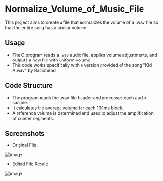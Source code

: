 # Normalize_Volume_of_Music_File
This project aims to create a file that normalizes the volume of a .wav file so that the entire song has a similar volume

## Usage
- The C program reads a `.wav` audio file, applies volume adjustments, and outputs a new file with uniform volume.
- This code works specifically with a version provided of the song "Kid A.wav" by Radiohead

## Code Structure
- The program reads the .wav file header and processes each audio sample.
- It calculates the average volume for each 100ms block.
- A reference volume is determined and used to adjust the amplification of quieter segments.

## Screenshots
- Original File:

![image](https://github.com/user-attachments/assets/82eda7b6-736d-41eb-bc5f-8dd06885fc55)
- Edited File Result:


![image](https://github.com/user-attachments/assets/e44011b8-5474-4345-992d-2328e54694c3)
